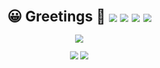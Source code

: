 <div align="center">
	<h1>
		😀 Greetings 🍏 
		<img align="center" src="https://visitor-badge.glitch.me/badge?page_id=curiuosci.curiousci&left_color=blue&right_color=green"> 
		<img align="center" src="https://img.shields.io/badge/windows-blue.svg?style=flat&logo=windows"> 
		<img align="center" src="https://img.shields.io/badge/markdown-green.svg?style=flat&logo=markdown"> 
		<a href="https://github.com/CuriousCI?tab=followershttps://github.com/CuriousCI?tab=followers">
			<img align="center" src="https://img.shields.io/github/followers/CuriousCI.svg?style=social&label=follow&maxAge=2592000">
		</a>
	</h1>
</div>

<div align="center" >
  <img align="center" src="https://github-profile-trophy.vercel.app/?username=curiousci&column=7&no-bg=true&no-frame=true&theme=gruvbox" />
</div>


<br>

<div align="center">
	<img src="https://github-readme-stats.vercel.app/api/top-langs/?username=curiousci&hide_title=1&langs_count=10&card_width=270&layout=compact&hide_border=true&theme=gruvbox&bg_color=ffffff00&count_private=true"/>
	<img align="top" src="https://github-readme-streak-stats.herokuapp.com/?user=CuriousCI&hide_border=true&background=none&theme=gruvbox_duo&count_private=true">
</div>

<!-- <div align="center" width="100px">
	<img aling="center" width="25px" src="https://cdn.jsdelivr.net/npm/simple-icons@v5/icons/c.svg">
	<img aling="center" width="25px" src="https://cdn.jsdelivr.net/npm/simple-icons@v5/icons/cplusplus.svg">
	<img aling="center" width="25px" src="https://cdn.jsdelivr.net/npm/simple-icons@v5/icons/css3.svg">
	<img aling="center" width="25px" src="https://cdn.jsdelivr.net/npm/simple-icons@v5/icons/html5.svg">
	<img aling="center" width="25px" src="https://cdn.jsdelivr.net/npm/simple-icons@v5/icons/javascript.svg">
	<img aling="center" width="25px" src="https://cdn.jsdelivr.net/npm/simple-icons@v5/icons/angular.svg">
	<img aling="center" width="25px" src="https://cdn.jsdelivr.net/npm/simple-icons@v5/icons/python.svg">
	<img aling="center" width="25px" src="https://cdn.jsdelivr.net/npm/simple-icons@v5/icons/latex.svg">
	<img aling="center" width="25px" src="https://cdn.jsdelivr.net/npm/simple-icons@v5/icons/nodedotjs.svg">
	<img aling="center" width="25px" src="https://cdn.jsdelivr.net/npm/simple-icons@v5/icons/vim.svg">
	<img aling="center" width="25px" src="https://cdn.jsdelivr.net/npm/simple-icons@v5/icons/linux.svg">
	<img aling="center" width="25px" src="https://cdn.jsdelivr.net/npm/simple-icons@v5/icons/visualstudiocode.svg">
	<img aling="center" width="25px" src="https://cdn.jsdelivr.net/npm/simple-icons@v5/icons/git.svg">
	<img aling="center" width="25px" src="https://cdn.jsdelivr.net/npm/simple-icons@v5/icons/github.svg">
	<img aling="center" width="25px" src="https://cdn.jsdelivr.net/npm/simple-icons@v5/icons/firebase.svg">
	<img aling="center" width="25px" src="https://cdn.jsdelivr.net/npm/simple-icons@v5/icons/java.svg">
	<img aling="center" width="25px" src="https://cdn.jsdelivr.net/npm/simple-icons@v5/icons/rust.svg">
	<img aling="center" width="25px" src="https://cdn.jsdelivr.net/npm/simple-icons@v5/icons/svelte.svg">
	<img aling="center" width="25px" src="https://cdn.jsdelivr.net/npm/simple-icons@v5/icons/powershell.svg">
	<img aling="center" width="25px" src="https://cdn.jsdelivr.net/npm/simple-icons@v5/icons/codeforces.svg">
	<img aling="center" width="25px" src="https://cdn.jsdelivr.net/npm/simple-icons@v5/icons/stackoverflow.svg">
	<img aling="center" width="25px" src="https://cdn.jsdelivr.net/npm/simple-icons@v5/icons/freelancer.svg">
	<img aling="center" width="25px" src="https://cdn.jsdelivr.net/npm/simple-icons@v5/icons/processingfoundation.svg">
	<img aling="center" width="25px" src="https://cdn.jsdelivr.net/npm/simple-icons@v5/icons/p5dotjs.svg">
	<img aling="center" width="25px" src="https://cdn.jsdelivr.net/npm/simple-icons@v5/icons/jquery.svg">
	<img aling="center" width="25px" src="https://cdn.jsdelivr.net/npm/simple-icons@v5/icons/inkscape.svg">
	<img aling="center" width="25px" src="https://cdn.jsdelivr.net/npm/simple-icons@v5/icons/flutter.svg">
</div> -->
